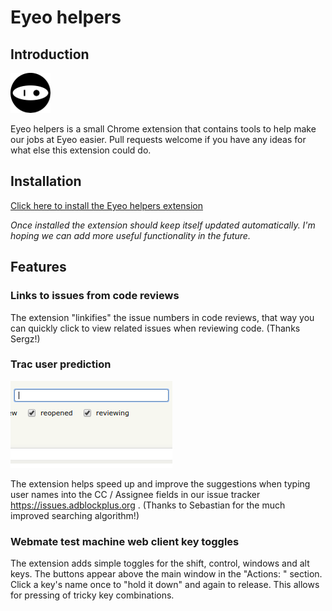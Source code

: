 # Eyeo helpers

## Introduction

![Eyeo](/src/icons/detailed/eyeo-64.png)

Eyeo helpers is a small Chrome extension that contains tools to
help make our jobs at Eyeo easier. Pull requests welcome if you have any
ideas for what else this extension could do.

## Installation

[Click here to install the Eyeo helpers extension](https://chrome.google.com/webstore/detail/eyeo-helpers/ehoeeakjcjpdoojkineakichcobfanee)

_Once installed the extension should keep itself updated automatically. I'm
hoping we can add more useful functionality in the future._

## Features

### Links to issues from code reviews

The extension "linkifies" the issue numbers in code reviews, that way you can
quickly click to view related issues when reviewing code. (Thanks Sergz!)

### Trac user prediction

![Trac user prediction demo](trac-completion.gif)

The extension helps speed up and improve the suggestions when typing
user names into the CC / Assignee fields in our issue tracker
https://issues.adblockplus.org . (Thanks to Sebastian for the much improved
searching algorithm!)

### Webmate test machine web client key toggles

The extension adds simple toggles for the shift, control, windows and alt keys.
The buttons appear above the main window in the "Actions: " section. Click a
key's name once to "hold it down" and again to release. This allows for pressing
of tricky key combinations.
